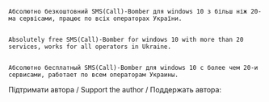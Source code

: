     Абсолютно безкоштовний SMS(Call)-Bomber для windows 10 з більш ніж 20-ма сервісами, працює по всіх операторах України.
    

    Absolutely free SMS(Call)-Bomber for windows 10 with more than 20 services, works for all operators in Ukraine.

    
    Абсолютно бесплатный SMS(Call)-Bomber для windows 10 с более чем 20-и сервисами, работает по всем операторам Украины.
    
   Підтримати автора / Support the author / Поддержать автора:
